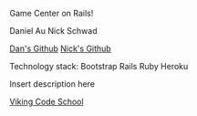 Game Center on Rails!

Daniel Au
Nick Schwad

[Dan's Github](https://github.com/dakmau)
[Nick's Github](https://github.com/schwad)

Technology stack:
Bootstrap
Rails
Ruby
Heroku

Insert description here

[Viking Code School](http://vikingcodeschool.com)